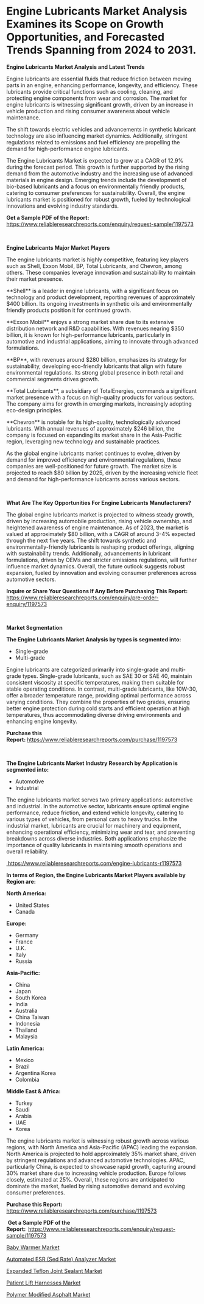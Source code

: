 <p><h1>Engine Lubricants Market Analysis Examines its Scope on Growth Opportunities, and Forecasted Trends Spanning from 2024 to 2031.</h1></p><p><strong>Engine Lubricants Market Analysis and Latest Trends</strong></p>
<p><p>Engine lubricants are essential fluids that reduce friction between moving parts in an engine, enhancing performance, longevity, and efficiency. These lubricants provide critical functions such as cooling, cleaning, and protecting engine components from wear and corrosion. The market for engine lubricants is witnessing significant growth, driven by an increase in vehicle production and rising consumer awareness about vehicle maintenance. </p><p>The shift towards electric vehicles and advancements in synthetic lubricant technology are also influencing market dynamics. Additionally, stringent regulations related to emissions and fuel efficiency are propelling the demand for high-performance engine lubricants. </p><p>The Engine Lubricants Market is expected to grow at a CAGR of 12.9% during the forecast period. This growth is further supported by the rising demand from the automotive industry and the increasing use of advanced materials in engine design. Emerging trends include the development of bio-based lubricants and a focus on environmentally friendly products, catering to consumer preferences for sustainability. Overall, the engine lubricants market is positioned for robust growth, fueled by technological innovations and evolving industry standards.</p></p>
<p><strong>Get a Sample PDF of the Report:&nbsp;</strong> <a href="https://www.reliableresearchreports.com/enquiry/request-sample/1197573?utm_campaign=24&utm_medium=2&utm_source=Github&utm_content=ia&utm_term=09112024&utm_id=engine-lubricants">https://www.reliableresearchreports.com/enquiry/request-sample/1197573</a></p>
<p>&nbsp;</p>
<p><strong>Engine Lubricants Major Market Players</strong></p>
<p><p>The engine lubricants market is highly competitive, featuring key players such as Shell, Exxon Mobil, BP, Total Lubricants, and Chevron, among others. These companies leverage innovation and sustainability to maintain their market presence.</p><p>**Shell** is a leader in engine lubricants, with a significant focus on technology and product development, reporting revenues of approximately $400 billion. Its ongoing investments in synthetic oils and environmentally friendly products position it for continued growth.</p><p>**Exxon Mobil** enjoys a strong market share due to its extensive distribution network and R&D capabilities. With revenues nearing $350 billion, it is known for high-performance lubricants, particularly in automotive and industrial applications, aiming to innovate through advanced formulations.</p><p>**BP**, with revenues around $280 billion, emphasizes its strategy for sustainability, developing eco-friendly lubricants that align with future environmental regulations. Its strong global presence in both retail and commercial segments drives growth.</p><p>**Total Lubricants**, a subsidiary of TotalEnergies, commands a significant market presence with a focus on high-quality products for various sectors. The company aims for growth in emerging markets, increasingly adopting eco-design principles.</p><p>**Chevron** is notable for its high-quality, technologically advanced lubricants. With annual revenues of approximately $246 billion, the company is focused on expanding its market share in the Asia-Pacific region, leveraging new technology and sustainable practices.</p><p>As the global engine lubricants market continues to evolve, driven by demand for improved efficiency and environmental regulations, these companies are well-positioned for future growth. The market size is projected to reach $80 billion by 2025, driven by the increasing vehicle fleet and demand for high-performance lubricants across various sectors.</p></p>
<p>&nbsp;</p>
<p><strong>What Are The Key Opportunities For Engine Lubricants Manufacturers?</strong></p>
<p><p>The global engine lubricants market is projected to witness steady growth, driven by increasing automobile production, rising vehicle ownership, and heightened awareness of engine maintenance. As of 2023, the market is valued at approximately $80 billion, with a CAGR of around 3-4% expected through the next five years. The shift towards synthetic and environmentally-friendly lubricants is reshaping product offerings, aligning with sustainability trends. Additionally, advancements in lubricant formulations, driven by OEMs and stricter emissions regulations, will further influence market dynamics. Overall, the future outlook suggests robust expansion, fueled by innovation and evolving consumer preferences across automotive sectors.</p></p>
<p><strong>Inquire or Share Your Questions If Any Before Purchasing This Report:</strong> <a href="https://www.reliableresearchreports.com/enquiry/pre-order-enquiry/1197573?utm_campaign=24&utm_medium=2&utm_source=Github&utm_content=ia&utm_term=09112024&utm_id=engine-lubricants">https://www.reliableresearchreports.com/enquiry/pre-order-enquiry/1197573</a></p>
<p>&nbsp;</p>
<p><strong>Market Segmentation</strong></p>
<p><strong>The Engine Lubricants Market Analysis by types is segmented into:</strong></p>
<p><ul><li>Single-grade</li><li>Multi-grade</li></ul></p>
<p><p>Engine lubricants are categorized primarily into single-grade and multi-grade types. Single-grade lubricants, such as SAE 30 or SAE 40, maintain consistent viscosity at specific temperatures, making them suitable for stable operating conditions. In contrast, multi-grade lubricants, like 10W-30, offer a broader temperature range, providing optimal performance across varying conditions. They combine the properties of two grades, ensuring better engine protection during cold starts and efficient operation at high temperatures, thus accommodating diverse driving environments and enhancing engine longevity.</p></p>
<p><strong>Purchase this Report:&nbsp;</strong><a href="https://www.reliableresearchreports.com/purchase/1197573?utm_campaign=24&utm_medium=2&utm_source=Github&utm_content=ia&utm_term=09112024&utm_id=engine-lubricants">https://www.reliableresearchreports.com/purchase/1197573</a></p>
<p>&nbsp;</p>
<p><strong>The Engine Lubricants Market Industry Research by Application is segmented into:</strong></p>
<p><ul><li>Automotive</li><li>Industrial</li></ul></p>
<p><p>The engine lubricants market serves two primary applications: automotive and industrial. In the automotive sector, lubricants ensure optimal engine performance, reduce friction, and extend vehicle longevity, catering to various types of vehicles, from personal cars to heavy trucks. In the industrial market, lubricants are crucial for machinery and equipment, enhancing operational efficiency, minimizing wear and tear, and preventing breakdowns across diverse industries. Both applications emphasize the importance of quality lubricants in maintaining smooth operations and overall reliability.</p></p>
<p><a href="https://www.reliableresearchreports.com/engine-lubricants-r1197573?utm_campaign=24&utm_medium=2&utm_source=Github&utm_content=ia&utm_term=09112024&utm_id=engine-lubricants">&nbsp;https://www.reliableresearchreports.com/engine-lubricants-r1197573</a></p>
<p><strong>In terms of Region, the Engine Lubricants Market Players available by Region are:</strong></p>
<p>
    <p> <strong> North America: </strong>
        <ul>
            <li>United States</li>
            <li>Canada</li>
        </ul>
        </p> 
    <p> <strong> Europe: </strong>
        <ul>
            <li>Germany</li>
            <li>France</li>
            <li>U.K.</li>
            <li>Italy</li>
            <li>Russia</li>
        </ul>
        </p> 
    <p> <strong> Asia-Pacific: </strong>
        <ul>
            <li>China</li>
            <li>Japan</li>
            <li>South Korea</li>
            <li>India</li>
            <li>Australia</li>
            <li>China Taiwan</li>
            <li>Indonesia</li>
            <li>Thailand</li>
            <li>Malaysia</li>
        </ul>
        </p> 
    <p> <strong> Latin America: </strong>
        <ul>
            <li>Mexico</li>
            <li>Brazil</li>
            <li>Argentina Korea</li>
            <li>Colombia</li>
        </ul>
        </p> 
    <p> <strong> Middle East & Africa: </strong>
        <ul>
            <li>Turkey</li>
            <li>Saudi</li>
            <li>Arabia</li>
            <li>UAE</li>
            <li>Korea</li>
        </ul>
    </p>
    </p>
<p><p>The engine lubricants market is witnessing robust growth across various regions, with North America and Asia-Pacific (APAC) leading the expansion. North America is projected to hold approximately 35% market share, driven by stringent regulations and advanced automotive technologies. APAC, particularly China, is expected to showcase rapid growth, capturing around 30% market share due to increasing vehicle production. Europe follows closely, estimated at 25%. Overall, these regions are anticipated to dominate the market, fueled by rising automotive demand and evolving consumer preferences.</p></p>
<p><strong>Purchase this Report: </strong><a href="https://www.reliableresearchreports.com/purchase/1197573?utm_campaign=24&utm_medium=2&utm_source=Github&utm_content=ia&utm_term=09112024&utm_id=engine-lubricants">https://www.reliableresearchreports.com/purchase/1197573</a></p>
<p>&nbsp;<strong>Get a Sample PDF of the Report:&nbsp;&nbsp;</strong><a href="https://www.reliableresearchreports.com/enquiry/request-sample/1197573?utm_campaign=24&utm_medium=2&utm_source=Github&utm_content=ia&utm_term=09112024&utm_id=engine-lubricants">https://www.reliableresearchreports.com/enquiry/request-sample/1197573</a></p>
<p><strong></strong></p>
<p><p><a href="https://issuu.com/reportprime-2/docs/baby-warmer-market-size-2030.pptx_13a2bd708ea74c?utm_campaign=24&utm_medium=2&utm_source=Github&utm_content=ia&utm_term=09112024&utm_id=engine-lubricants">Baby Warmer Market</a></p><p><a href="https://issuu.com/reportprime-2/docs/automated-esr-sed-rate-analyzer-mar_ab7de7ee236d2e?utm_campaign=24&utm_medium=2&utm_source=Github&utm_content=ia&utm_term=09112024&utm_id=engine-lubricants">Automated ESR (Sed Rate) Analyzer Market</a></p><p><a href="https://github.com/poppeotabedvo5/Market-Research-Report-List-1/blob/main/expanded-teflon-joint-sealant-market.md?utm_campaign=24&utm_medium=2&utm_source=Github&utm_content=ia&utm_term=09112024&utm_id=engine-lubricants">Expanded Teflon Joint Sealant Market</a></p><p><a href="https://www.linkedin.com/pulse/global-patient-lift-harnesses-market-landscape-future-trends-odutf?utm_campaign=24&utm_medium=2&utm_source=Github&utm_content=ia&utm_term=09112024&utm_id=engine-lubricants">Patient Lift Harnesses Market</a></p><p><a href="https://github.com/inouyeaowaugh3/Market-Research-Report-List-1/blob/main/polymer-modified-asphalt-market.md?utm_campaign=24&utm_medium=2&utm_source=Github&utm_content=ia&utm_term=09112024&utm_id=engine-lubricants">Polymer Modified Asphalt Market</a></p></p>